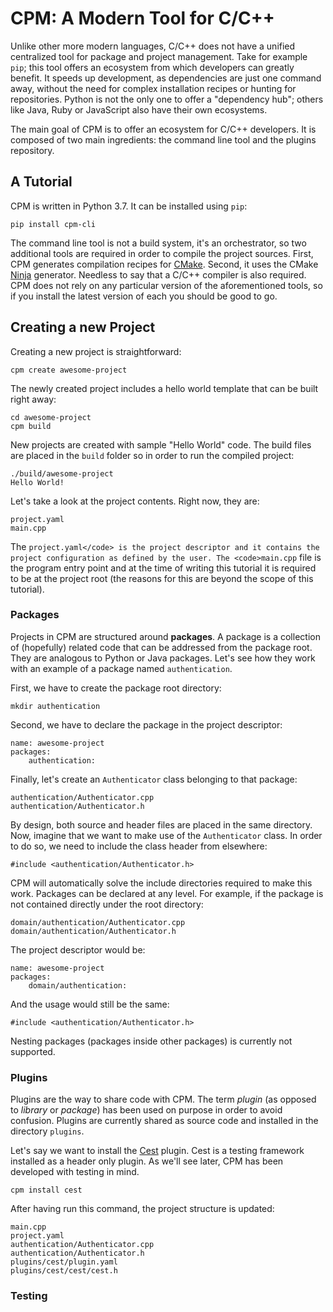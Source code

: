 # CPM: A Modern Tool for C/C++

Unlike other more modern languages, C/C++ does not have a unified centralized tool for package and project management. Take for example `pip`; this tool offers an ecosystem from which developers can greatly benefit. It speeds up development, as dependencies are just one command away, without the need for complex installation recipes or hunting for repositories. Python is not the only one to offer a "dependency hub"; others like Java, Ruby or JavaScript also have their own ecosystems.

The main goal of CPM is to offer an ecosystem for C/C++ developers. It is composed of two main ingredients: the command line tool and the plugins repository.

## A Tutorial

CPM is written in Python 3.7. It can be installed using `pip`:

```
pip install cpm-cli
```

The command line tool is not a build system, it's an orchestrator, so two additional tools are required in order to compile the project sources. First, CPM generates compilation recipes for <a href="https://cmake.org" target="_blank" rel="noopener">CMake</a>. Second, it uses the CMake <a href="https://ninja-build.org" target="_blank" rel="noopener">Ninja</a> generator. Needless to say that a C/C++ compiler is also required. CPM does not rely on any particular version of the aforementioned tools, so if you install the latest version of each you should be good to go.

## Creating a new Project

Creating a new project is straightforward:

```
cpm create awesome-project
```

The newly created project includes a hello world template that can be built right away:

```
cd awesome-project
cpm build
```

New projects are created with sample "Hello World" code. The build files are placed in the `build` folder so in order to run the compiled project:

```
./build/awesome-project
Hello World!
```

Let's take a look at the project contents. Right now, they are:

```
project.yaml
main.cpp
```

The `project.yaml</code> is the project descriptor and it contains the project configuration as defined by the user. The <code>main.cpp` file is the program entry point and at the time of writing this tutorial it is required to be at the project root (the reasons for this are beyond the scope of this tutorial).

### Packages

Projects in CPM are structured around <strong>packages</strong>. A package is a collection of (hopefully) related code that can be addressed from the package root. They are analogous to Python or Java packages. Let's see how they work with an example of a package named `authentication`.

First, we have to create the package root directory:

```
mkdir authentication
```

Second, we have to declare the package in the project descriptor:

```
name: awesome-project
packages:
    authentication:
```

Finally, let's create an `Authenticator` class belonging to that package:

```
authentication/Authenticator.cpp
authentication/Authenticator.h
```

By design, both source and header files are placed in the same directory. Now, imagine that we want to make use of the `Authenticator` class. In order to do so, we need to include the class header from elsewhere:

```
#include <authentication/Authenticator.h>
```

CPM will automatically solve the include directories required to make this work. Packages can be declared at any level. For example, if the package is not contained directly under the root directory:

```
domain/authentication/Authenticator.cpp
domain/authentication/Authenticator.h
```

The project descriptor would be:

```
name: awesome-project
packages:
    domain/authentication:
```

And the usage would still be the same:

```
#include <authentication/Authenticator.h>
```

Nesting packages (packages inside other packages) is currently not supported.

### Plugins

Plugins are the way to share code with CPM. The term <em>plugin</em> (as opposed to <em>library</em> or <em>package</em>) has been used on purpose in order to avoid confusion. Plugins are currently shared as source code and installed in the directory `plugins`. 

Let's say we want to install the <a href="https://cestframework.com/" rel="noopener" target="_blank">Cest</a> plugin. Cest is a testing framework installed as a header only plugin. As we'll see later, CPM has been developed with testing in mind.

```
cpm install cest
``` 

After having run this command, the project structure is updated:

```
main.cpp
project.yaml
authentication/Authenticator.cpp
authentication/Authenticator.h
plugins/cest/plugin.yaml
plugins/cest/cest/cest.h
```

### Testing


